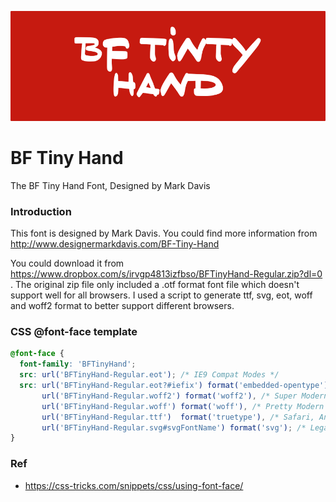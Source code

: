 ![](tinyhand.png?raw=true)
# BF Tiny Hand

The BF Tiny Hand Font, Designed by Mark Davis


### Introduction

This font is designed by Mark Davis. You could find more information from http://www.designermarkdavis.com/BF-Tiny-Hand

You could download it from https://www.dropbox.com/s/irvgp4813izfbso/BFTinyHand-Regular.zip?dl=0 . The original zip file only included a .otf format font file which doesn't support well for all browsers. I used a script to generate ttf, svg, eot, woff and woff2 format to better support different browsers.
 
### CSS @font-face template

```css
@font-face {
  font-family: 'BFTinyHand';
  src: url('BFTinyHand-Regular.eot'); /* IE9 Compat Modes */
  src: url('BFTinyHand-Regular.eot?#iefix') format('embedded-opentype'), /* IE6-IE8 */
       url('BFTinyHand-Regular.woff2') format('woff2'), /* Super Modern Browsers */
       url('BFTinyHand-Regular.woff') format('woff'), /* Pretty Modern Browsers */
       url('BFTinyHand-Regular.ttf')  format('truetype'), /* Safari, Android, iOS */
       url('BFTinyHand-Regular.svg#svgFontName') format('svg'); /* Legacy iOS */
}
```

### Ref

- https://css-tricks.com/snippets/css/using-font-face/